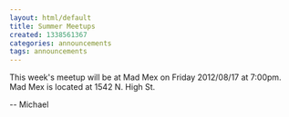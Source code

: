```yaml
---
layout: html/default
title: Summer Meetups
created: 1338561367
categories: announcements
tags: announcements
---
```

This week's meetup will be at Mad Mex on Friday 2012/08/17 at 7:00pm. Mad Mex is located at 1542 N. High St.

-- Michael
